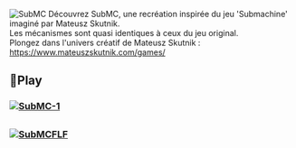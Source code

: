 ![SubMC](https://github.com/HyenaWave/SubMC/assets/71622536/1febc80d-a5cb-4079-b6ce-a2c9bf50c6ea)
Découvrez SubMC, une recréation inspirée du jeu 'Submachine' imaginé par Mateusz Skutnik.  
Les mécanismes sont quasi identiques à ceux du jeu original.  
Plongez dans l'univers créatif de Mateusz Skutnik : https://www.mateuszskutnik.com/games/  



## 💾Play
### [![SubMC-1](https://i.imgur.com/PeWmiC9.png)](https://github.com/HyenaWave/SubMC/blob/SubMC/SubMC%201)
##
### [![SubMCFLF](https://i.imgur.com/Uji27pJ.png)](https://github.com/HyenaWave/SubMC/releases/tag/V1.0.0)
